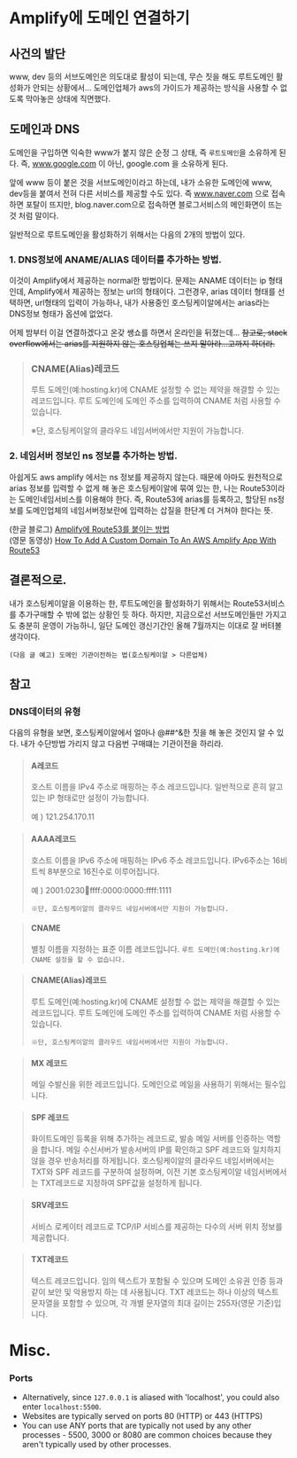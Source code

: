 # Amplify에 도메인 연결하기

## 사건의 발단
www, dev 등의 서브도메인은 의도대로 활성이 되는데, 무슨 짓을 해도 루트도메인 활성화가 안되는 상황에서... 도메인업체가 aws의 가이드가 제공하는 방식을 사용할 수 없도록 막아놓은 상태에 직면했다.

## 도메인과 DNS
도메인을 구입하면 익숙한 www가 붙지 않은 순정 그 상태, 즉 `루트도메인`을 소유하게 된다.
즉, www.google.com 이 아닌, google.com 을 소유하게 된다.

앞에 www 등이 붙은 것을 서브도메인이라고 하는데, 내가 소유한 도메인에 www, dev등을 붙여서 전혀 다른 서비스를 제공할 수도 있다. 즉 www.naver.com 으로 접속하면 포탈이 뜨지만, blog.naver.com으로 접속하면 블로그서비스의 메인화면이 뜨는 것 처럼 말이다.

일반적으로 루트도메인을 활성화하기 위해서는 다음의 2개의 방법이 있다. 

### 1. DNS정보에 ANAME/ALIAS 데이터를 추가하는 방법.
이것이 Amplify에서 제공하는 normal한 방법이다. 문제는 ANAME 데이터는 ip 형태인데, Amplify에서 제공하는 정보는 url의 형태이다. 그런경우, arias 데이터 형태를 선택하면, url형태의 입력이 가능하나, 내가 사용중인 호스팅케이알에서는 arias라는 DNS정보 형태가 옵션에 없었다. 

어제 밤부터 이걸 연결하겠다고 온갖 쌩쇼를 하면서 온라인을 뒤졌는데...
~~참고로, stack overflow에서는 arias를 지원하지 않는 호스팅업체는 쓰지 말아라...고까지 하더라.~~
> ### **CNAME(Alias)레코드**
>
>루트 도메인(예:hosting.kr)에  CNAME 설정할 수 없는 제약을 해결할 수 있는 레코드입니다. 
루트 도메인에 도메인 주소를 입력하여 CNAME 처럼 사용할 수 있습니다.
>
> ※단, 호스팅케이알의 클라우드 네임서버에서만 지원이 가능합니다.


### 2. 네임서버 정보인 ns 정보를 추가하는 방법.
아쉽게도 aws amplify 에서는 ns 정보를 제공하지 않는다. 때문에 아마도 원천적으로 arias 정보를 입력할 수 없게 해 놓은 호스팅케이알에 묶여 있는 한, 나는 Route53이라는 도메인네임서비스를 이용해야 한다. 즉, Route53에 arias를 등록하고, 할당된 ns정보를 도메인업체의 네임서버정보란에 입력하는 삽질을 한단계 더 거쳐야 한다는 뜻.

(한글 블로그) [Amplify에 Route53를 붙이는 방법](https://brunch.co.kr/@topasvga/49)<br>
(영문 동영상) [How To Add A Custom Domain To An AWS Amplify App With Route53](https://www.youtube.com/watch?v=gldpw-WNbrU)

## 결론적으로.
내가 호스팅케이알을 이용하는 한, 루트도메인을 활성화하기 위해서는 Route53서비스를 추가구매할 수 밖에 없는 상황인 듯 하다. 하지만, 지금으로선 서브도메인들만 가지고도 충분히 운영이 가능하니, 일단 도메인 갱신기간인 올해 7월까지는 이대로 잘 버텨볼 생각이다.

`(다음 글 예고) 도메인 기관이전하는 법(호스팅케이알 > 다른업체)`
## 참고
### DNS데이터의 유형
다음의 유형을 보면, 호스팅케이알에서 얼마나 @##^&$%#^%$한 짓을 해 놓은 것인지 알 수 있다. 내가 수단방법 가리지 않고 다음번 구매떄는 기관이전을 하리라.
>#### **A레코드**
>호스트 이름을 IPv4 주소로 매핑하는 주소 레코드입니다. 일반적으로 흔히 알고 있는 IP 형태로만 설정이 가능합니다. 
>
>예 ) 121.254.170.11

>#### **AAAA레코드**
>호스트 이름을 IPv6 주소에 매핑하는 IPv6 주소 레코드입니다. IPv6주소는 16비트씩 8부분으로 16진수로 이루어집니다.
>
>예 ) 2001:0230:abcd:ffff:0000:0000:ffff:1111
>
>`※단, 호스팅케이알의 클라우드 네임서버에서만 지원이 가능합니다.`

> #### **CNAME**
>별칭 이름을 지정하는 표준 이름 레코드입니다.
>`루트 도메인(예:hosting.kr)에 CNAME 설정을 할 수 없습니다.`

> #### **CNAME(Alias)레코드**
>루트 도메인(예:hosting.kr)에  CNAME 설정할 수 없는 제약을 해결할 수 있는 레코드입니다.
>루트 도메인에 도메인 주소를 입력하여 CNAME 처럼 사용할 수 있습니다.
>
>`※단, 호스팅케이알의 클라우드 네임서버에서만 지원이 가능합니다.`

>#### **MX 레코드**
>메일 수발신을 위한 레코드입니다. 
>도메인으로 메일을 사용하기 위해서는 필수입니다.

>#### **SPF 레코드**
>화이트도메인 등록을 위해 추가하는 레코드로,  발송 메일 서버를 인증하는 역할을 합니다.
>메일 수신서버가 발송서버의 IP를 확인하고 SPF 레코드와 일치하지 않을 경우 반송처리를 하게됩니다.
>호스팅케이알의 클라우드 네임서버에서는 TXT와 SPF 레코드를 구분하여 설정하며, 이전 기본 호스팅케이알 네임서버에서는  TXT레코드로 지정하여 SPF값을 설정하게 됩니다.

>#### **SRV레코드**
>서비스 로케이터 레코드로 TCP/IP 서비스를 제공하는 다수의 서버 위치 정보를 제공합니다.

>#### **TXT레코드**
>텍스트 레코드입니다. 임의 텍스트가 포함될 수 있으며 도메인 소유권 인증 등과 같이 보안 및 악용방지 하는 데 사용됩니다.
>TXT 레코드는 하나 이상의 텍스트 문자열을 포함할 수 있으며, 각 개별 문자열의 최대 길이는 255자(영문 기준)입니다.


 
# Misc.


### Ports
- Alternatively, since ```127.0.0.1``` is aliased with 'localhost', you could also enter ```localhost:5500```.
- Websites are typically served on ports 80 (HTTP) or 443 (HTTPS)
- You can use ANY ports that are typically not used by any other processes - 5500, 3000 or 8080 are common choices because they aren't typically used by other processes.
